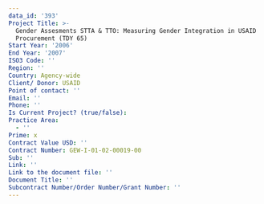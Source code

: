 ```yaml
---
data_id: '393'
Project Title: >-
  Gender Assesments STTA & TTO: Measuring Gender Integration in USAID
  Procurement (TDY 65)
Start Year: '2006'
End Year: '2007'
ISO3 Code: ''
Region: ''
Country: Agency-wide
Client/ Donor: USAID
Point of contact: ''
Email: ''
Phone: ''
Is Current Project? (true/false): 
Practice Area:
  - ''
Prime: x
Contract Value USD: ''
Contract Number: GEW-I-01-02-00019-00
Sub: ''
Link: ''
Link to the document file: ''
Document Title: ''
Subcontract Number/Order Number/Grant Number: ''
---
```



